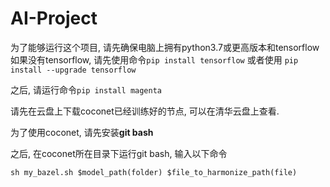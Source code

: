 # AI-Project
为了能够运行这个项目, 请先确保电脑上拥有python3.7或更高版本和tensorflow
如果没有tensorflow, 请先使用命令`pip install tensorflow` 或者使用 `pip install --upgrade tensorflow`

之后, 请运行命令`pip install magenta`

请先在云盘上下载coconet已经训练好的节点, 可以在清华云盘上查看.

为了使用coconet, 请先安装**git bash**

之后, 在coconet所在目录下运行git bash, 输入以下命令

`sh my_bazel.sh $model_path(folder) $file_to_harmonize_path(file)`
